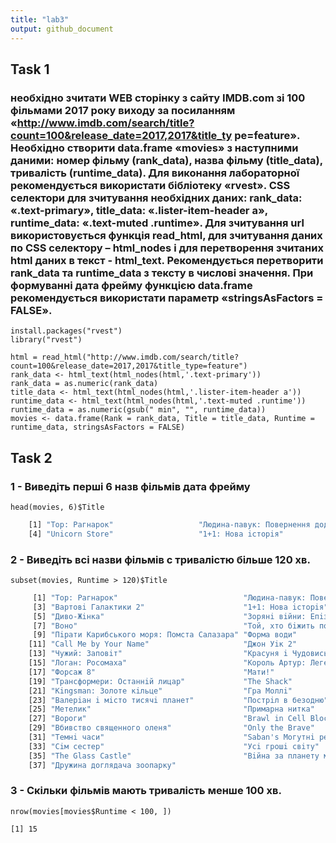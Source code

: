 ```yaml
---
title: "lab3"
output: github_document
---
```

## Task 1
###  необхідно зчитати WEB сторінку з сайту IMDB.com зі 100 фільмами 2017 року виходу за посиланням «http://www.imdb.com/search/title?count=100&release_date=2017,2017&title_ty pe=feature». Необхідно створити data.frame «movies» з наступними даними: номер фільму (rank_data), назва фільму (title_data), тривалість (runtime_data). Для виконання лабораторної рекомендується використати бібліотеку «rvest». CSS селектори для зчитування необхідних даних: rank_data: «.text-primary», title_data: «.lister-item-header a», runtime_data: «.text-muted .runtime». Для зчитування url використовується функція read_html, для зчитування даних по CSS селектору – html_nodes і для перетворення зчитаних html даних в текст - html_text. Рекомендується перетворити rank_data та runtime_data з тексту в числові значення. При формуванні дата фрейму функцією data.frame рекомендується використати параметр «stringsAsFactors = FALSE».
```{r}
install.packages("rvest")
library("rvest")

html = read_html("http://www.imdb.com/search/title?count=100&release_date=2017,2017&title_type=feature")
rank_data <- html_text(html_nodes(html,'.text-primary'))
rank_data = as.numeric(rank_data)
title_data <- html_text(html_nodes(html,'.lister-item-header a'))
runtime_data <- html_text(html_nodes(html,'.text-muted .runtime'))
runtime_data = as.numeric(gsub(" min", "", runtime_data))
movies <- data.frame(Rank = rank_data, Title = title_data, Runtime = runtime_data, stringsAsFactors = FALSE)
```


## Task 2
### 1 - Виведіть перші 6 назв фільмів дата фрейму
```{r}
head(movies, 6)$Title
```
```cmd
    [1] "Тор: Рагнарок"                   "Людина-павук: Повернення додому" "Вартовi Галактики 2"            
    [4] "Unicorn Store"                   "1+1: Нова iсторiя"               "Найвеличнiший шоумен"           
```

### 2 - Виведіть всі назви фільмів с тривалістю більше 120 хв.
```{r}
subset(movies, Runtime > 120)$Title 
```
```cmd
     [1] "Тор: Рагнарок"                            "Людина-павук: Повернення додому"         
     [3] "Вартовi Галактики 2"                      "1+1: Нова iсторiя"                       
     [5] "Диво-Жiнка"                               "Зорянi вiйни: Епiзод 8 - Останнi Джедаi" 
     [7] "Воно"                                     "Той, хто бiжить по лезу 2049"            
     [9] "Пiрати Карибського моря: Помста Салазара" "Форма води"                              
    [11] "Call Me by Your Name"                     "Джон Уiк 2"                              
    [13] "Чужий: Заповiт"                           "Красуня i Чудовисько"                    
    [15] "Логан: Росомаха"                          "Король Артур: Легенда меча"              
    [17] "Форсаж 8"                                 "Мати!"                                   
    [19] "Трансформери: Останнiй лицар"             "The Shack"                               
    [21] "Kingsman: Золоте кiльце"                  "Гра Моллi"                               
    [23] "Валерiан i мiсто тисячi планет"           "Пострiл в безодню"                       
    [25] "Метелик"                                  "Примарна нитка"                          
    [27] "Вороги"                                   "Brawl in Cell Block 99"                  
    [29] "Вбивство священного оленя"                "Only the Brave"                          
    [31] "Темнi часи"                               "Saban's Могутнi рейнджери"               
    [33] "Сiм сестер"                               "Усi грошi свiту"                         
    [35] "The Glass Castle"                         "Вiйна за планету мавп"                   
    [37] "Дружина доглядача зоопарку"              
```

### 3 - Скільки фільмів мають тривалість менше 100 хв.
```{r}
nrow(movies[movies$Runtime < 100, ])
```
```cmd
[1] 15
```
